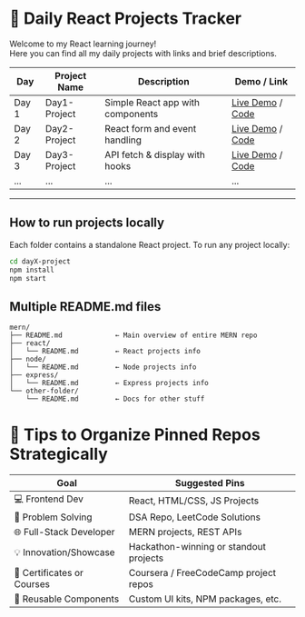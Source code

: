 # 📅 Daily React Projects Tracker

Welcome to my React learning journey!  
Here you can find all my daily projects with links and brief descriptions.

| Day  | Project Name     | Description                     | Demo / Link                      |
|-------|------------------|---------------------------------|---------------------------------|
| Day 1 | Day1-Project     | Simple React app with components | [Live Demo](https://your-live-link) / [Code](./day1-project) |
| Day 2 | Day2-Project     | React form and event handling    | [Live Demo](https://your-live-link) / [Code](./day2-project) |
| Day 3 | Day3-Project     | API fetch & display with hooks   | [Live Demo](https://your-live-link) / [Code](./day3-project) |
| ...   | ...              | ...                             | ...                             |

---

## How to run projects locally

Each folder contains a standalone React project. To run any project locally:

```bash
cd dayX-project
npm install
npm start
```
## Multiple README.md files
```
mern/
├── README.md             ← Main overview of entire MERN repo
├── react/
│   └── README.md         ← React projects info
├── node/
│   └── README.md         ← Node projects info
├── express/
│   └── README.md         ← Express projects info
└── other-folder/
    └── README.md         ← Docs for other stuff
```

# 📂 Tips to Organize Pinned Repos Strategically
| Goal                       | Suggested Pins                         |
| -------------------------- | -------------------------------------- |
| 💻 Frontend Dev            | React, HTML/CSS, JS Projects           |
| 🧠 Problem Solving         | DSA Repo, LeetCode Solutions           |
| 🌐 Full-Stack Developer    | MERN projects, REST APIs               |
| 💡 Innovation/Showcase     | Hackathon-winning or standout projects |
| 📜 Certificates or Courses | Coursera / FreeCodeCamp project repos  |
| 🔁 Reusable Components     | Custom UI kits, NPM packages, etc.     |

